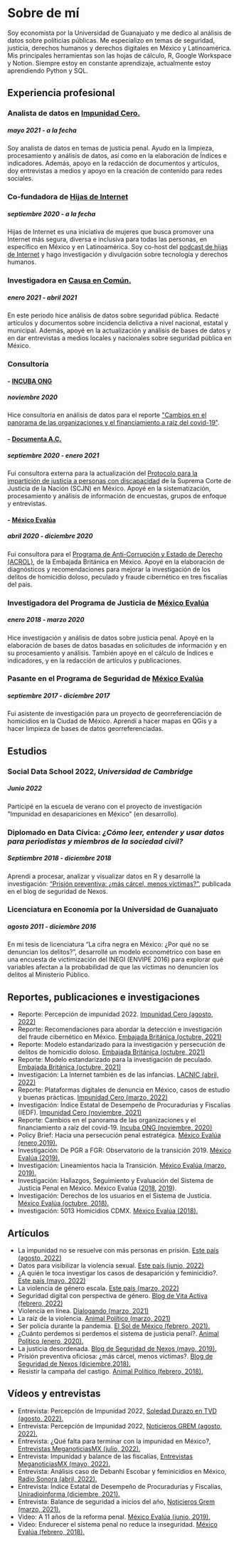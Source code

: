 # Sobre de mí
Soy economista por la Universidad de Guanajuato y me dedico al análisis de datos sobre políticias públicas. Me especializo en temas de seguridad, justicia, derechos humanos y derechos digitales en México y Latinoamérica. Mis principales herramientas son las hojas de cálculo, R, Google Workspace y Notion. Siempre estoy en constante aprendizaje, actualmente estoy aprendiendo Python y SQL.

## Experiencia profesional

### Analista de datos en [Impunidad Cero.](http://www.impunidadcero.org/quienesSomos.php?id=2&t=quienes-somos)
##### mayo 2021 - a la fecha
Soy analista de datos en temas de justicia penal. Ayudo en la limpieza, procesamiento y análisis de datos, así como en la elaboración de Índices e indicadores. Además, apoyo en la redacción de documentos y artículos, doy entrevistas a medios y apoyo en la creación de contenido para redes sociales. 

### Co-fundadora de [Hijas de Internet](https://twitter.com/hijasdeInternet)
##### septiembre 2020 - a la fecha
Hijas de Internet es una iniciativa de mujeres que busca promover una Internet más segura, diversa e inclusiva para todas las personas, en específico en México y en Latinoamérica. Soy co-host del [podcast de hijas de Internet](https://anchor.fm/hijas-de-internet) y hago investigación y divulgación sobre tecnología y derechos humanos.

### Investigadora en [Causa en Común.](http://causaencomun.org.mx/beta/)
##### enero 2021 - abril 2021
En este periodo hice análisis de datos sobre seguridad pública. Redacté artículos y documentos sobre incidencia delictiva a nivel nacional, estatal y municipal. Además, apoyé en la actualización y análisis de bases de datos y en dar entrevistas a medios locales y nacionales sobre seguridad pública en México.

### Consultoría

#### - [INCUBA ONG](https://www.incuba.ong/)
##### noviembre 2020 
Hice consultoría en análisis de datos para el reporte ["Cambios en el panorama de las organizaciones y el financiamiento a raíz del covid-19"](https://www.incuba.ong/uploads/1/2/0/2/120208919/cambios_en_el_panorama_de_las_organizaciones_y_el_financiamiento_a_rai%CC%81z_del_covid-19.pdf). 

#### - [Documenta A.C.](https://www.documenta.org.mx/)
##### septiembre 2020 - enero 2021
Fui consultora externa para la actualización del [Protocolo para la impartición de justicia a personas con discapacidad](https://www.scjn.gob.mx/registro/formulario/protocolo-personas-discapacidad/confirmation?token=sbYxbWrbRxAIvLk7vMpaEjH_7VY-amdUoMOVA8qK1Ls) de la Suprema Corte de Justicia de la Nación (SCJN) en México. Apoyé en la sistematización, procesamiento y análisis de información de encuestas, grupos de enfoque y entrevistas. 

#### - [México Evalúa](https://www.mexicoevalua.org/fallas-origen-indice-confiabilidad-la-estadistica-criminal-icec/)
##### abril 2020 - diciembre 2020
Fui consultora para el [Programa de Anti-Corrupción y Estado de Derecho (ACROL)](https://www.gov.uk/government/news/495785.es-419), de la Embajada Británica en México. Apoyé en la elaboración de diagnósticos y recomendaciones para mejorar la investigación de los delitos de homicidio doloso, peculado y fraude cibernético en tres fiscalías del país. 

### Investigadora del Programa de Justicia de [México Evalúa](https://www.mexicoevalua.org/fallas-origen-indice-confiabilidad-la-estadistica-criminal-icec/)
##### enero 2018 - marzo 2020
Hice investigación y análisis de datos sobre justicia penal. Apoyé en la elaboración de bases de datos basadas en solicitudes de información y en su procesamiento y análisis. También apoyé en el cálculo de Índices e indicadores, y en la redacción de artículos y publicaciones. 

### Pasante en el Programa de Seguridad de [México Evalúa](https://www.mexicoevalua.org/fallas-origen-indice-confiabilidad-la-estadistica-criminal-icec/)
##### septiembre 2017 - diciembre 2017
Fui asistente de investigación para un proyecto de georreferenciación de homicidios en la Ciudad de México. Aprendí a hacer mapas en QGis y a hacer limpieza de bases de datos georreferenciadas. 

## Estudios
### Social Data School 2022, *Universidad de Cambridge*
##### Junio 2022
Participé en la escuela de verano con el proyecto de investigación "Impunidad en desapariciones en México" (en desarrollo).

### Diplomado en Data Cívica: *¿Cómo leer, entender y usar datos para periodistas y miembros de la sociedad civil?*
##### Septiembre 2018 - diciembre 2018
Aprendí a procesar, analizar y visualizar datos en R y desarrollé la investigación: [“Prisión preventiva: ¿más cárcel, menos víctimas?”](https://seguridad.nexos.com.mx/?p=1144), publicada en el blog de seguridad de Nexos.

### Licenciatura en Economía por la Universidad de Guanajuato
##### agosto 2011 - diciembre 2016
En mi tesis de licenciatura “La cifra negra en México: ¿Por qué no se denuncian los delitos?”, desarrollé un modelo econométrico con base en una encuesta de victimización del INEGI (ENVIPE 2016) para explorar qué variables afectan a la probabilidad de que las víctimas no  denuncien los delitos al Ministerio Público.

## Reportes, publicaciones e investigaciones
* Reporte: Percepción de impunidad 2022. [Impunidad Cero (agosto, 2022)](https://www.impunidadcero.org/uploads/app/articulo/170/contenido/1661453368W61.pdf)
* Reporte: Recomendaciones para abordar la detección e investigación del fraude cibernético en México. [Embajada Británica (octubre, 2021)](https://assets.publishing.service.gov.uk/government/uploads/system/uploads/attachment_data/file/1057296/FRAUDE_CIBERNETICO.pdf)
* Reporte: Modelo estandarizado para la investigación y persecución de delitos de homicidio doloso. [Embajada Británica (octubre, 2021)](https://assets.publishing.service.gov.uk/government/uploads/system/uploads/attachment_data/file/1057298/INVESTIGACION_HOMICIDIO_DOLOSO.pdf) 
* Reporte: Modelo estandarizado para la investigación de peculado. [Embajada Británica (octubre, 2021)](https://assets.publishing.service.gov.uk/government/uploads/system/uploads/attachment_data/file/1057297/INVESTIGACI%C3%93N_DE_PECULADO.pdf)
* Investigación: La Internet también es de las infancias. [LACNIC (abril, 2022)](https://descargas.lacnic.net/lideres/2021/luisa-alfaro/VERSION%20FINAL%20EXTENDIDA_La%20Internet%20tambie%CC%81n%20es%20de%20las%20Infancias.pdf) 
* Reporte: Plataformas digitales de denuncia en México, casos de estudio y buenas prácticas. [Impunidad Cero (marzo, 2022)](https://www.impunidadcero.org/uploads/app/articulo/163/contenido/1648153688Y93.pdf) 
* Investigación: Índice Estatal de Desempeño de Procuradurías y Fiscalías (IEDF). [Impunidad Cero (noviembre, 2021)](https://www.impunidadcero.org/uploads/app/articulo/160/contenido/1638893933O19.pdf)
* Reporte: Cambios en el panorama de las organizaciones y el financiamiento a raíz del covid-19. [Incuba ONG (noviembre, 2020)](https://www.incuba.ong/uploads/1/2/0/2/120208919/cambios_en_el_panorama_de_las_organizaciones_y_el_financiamiento_a_rai%CC%81z_del_covid-19.pdf)
* Policy Brief: Hacia una persecución penal estratégica. [México Evalúa (enero,2019).](https://www.mexicoevalua.org/hacia-una-persecucion-penal-estrategica-policy-brief-001/)
* Investigación: De PGR a FGR: Observatorio de la transición 2019. [México Evalúa (2019).](https://www.mexicoevalua.org/de-pgr-a-fgr-observatorio-de-la-transicion-2019/)
* Investigación: Lineamientos hacia la Transición. [México Evalúa (marzo, 2019).](https://www.mexicoevalua.org/de-pgr-a-fgr-observatorio-de-la-transicion-2019/)
* Investigación: Hallazgos, Seguimiento y Evaluación del Sistema de Justicia Penal en México. México Evalúa ([2018](https://www.mexicoevalua.org/mexicoevalua/wp-content/uploads/2020/03/hallazgos2017.pdf), [2019](https://www.mexicoevalua.org/hallazgos-2018-seguimiento-evaluacion-del-sistema-justicia-penal-en-mexico/)).
* Investigación: Derechos de los usuarios en el Sistema de Justicia. [México Evalúa (octubre, 2018).](https://www.mexicoevalua.org/derechos-usuarios/)
* Investigación: 5013 Homicidios CDMX. [México Evalúa (2018).](https://www.mexicoevalua.org/5013-homicidios-cdmx/)

## Artículos 
* La impunidad no se resuelve con más personas en prisión. [Este país (agosto, 2022)](https://estepais.com/tendencias_y_opiniones/impunidad-cero/personas-prision/) 
* Datos para visibilizar la violencia sexual. [Este país (junio, 2022)](https://estepais.com/tendencias_y_opiniones/impunidad-cero/visibilizar-violencia-sexual/) 
* ¿A quién le toca investigar los casos de desaparición y feminicidio?. [Este país (mayo, 2022)](https://estepais.com/tendencias_y_opiniones/impunidad-cero/investigar-desaparicion-feminicidio/) 
* La violencia de género escala. [Este país (marzo, 2022)](https://estepais.com/tendencias_y_opiniones/impunidad-cero/violencia-genero/) 
* Seguridad digital con perspectiva de género. [Blog de Vita Activa (febrero, 2022)](https://vita-activa.org/seguridad-digital-con-perspectiva-de-genero/) 
* Violencia en línea. [Dialogando (marzo, 2021)](https://dialogando.com.mx/violencia-en-linea/)
* La raíz de la violencia. [Animal Político (marzo, 2021)](https://www.animalpolitico.com/el-blog-de-causa-en-comun/la-raiz-de-la-violencia/)
* Ser policía durante la pandemia. [El Sol de México (febrero, 2021).](https://www.elsoldemexico.com.mx/analisis/ser-policia-durante-la-pandemia-6377669.html)
* ¿Cuánto perdemos si perdemos el sistema de justicia penal?. [Animal Político (enero, 2020).](https://www.animalpolitico.com/lo-que-mexico-evalua/cuanto-perdemos-si-perdemos-el-sistema-de-justicia-penal/)
* La justicia desordenada. [Blog de Seguridad de Nexos (mayo, 2019).](https://seguridad.nexos.com.mx/?p=1402)
* Prisión preventiva oficiosa: ¿más cárcel, menos víctimas?. [Blog de Seguridad de Nexos (diciembre,2018).](https://seguridad.nexos.com.mx/?p=1144)
* Resistir la campaña del castigo.  [Animal Político (febrero, 2018).](https://www.animalpolitico.com/lo-que-mexico-evalua/resistir-la-campana-del-castigo/)

## Vídeos y entrevistas
* Entrevista: Percepción de Impunidad 2022, [Soledad Durazo en TVD (agosto, 2022).](https://www.youtube.com/watch?v=slNz1GM2xg4)
* Entrevista: Percepción de Impunidad 2022, [Noticieros GREM (agosto, 2022).](https://www.youtube.com/watch?v=b-Sxygu6Vso)
* Entrevista: ¿Qué falta para terminar con la impunidad en México?, [Entrevistas MeganoticiasMX (julio, 2022).](https://www.youtube.com/watch?v=mG_PneeM-RE)
* Entrevista: Impunidad y balance de las fiscalías, [Entrevistas MeganoticiasMX (mayo, 2022).](https://www.youtube.com/watch?v=0drvw74R7g8&t=219s)
* Entrevista: Análisis caso de Debanhi Escobar y feminicidios en México, [Radio Sonora (abril, 2022).](https://www.youtube.com/watch?v=q4T-OUGgLfw)
* Entrevista: Índice Estatal de Desempeño de Procuradurías y Fiscalías, [Uniradioinforma (diciembre, 2021).](https://www.youtube.com/watch?v=IB6mT5FSiz4)
* Entrevista: Balance de seguridad a inicios del año, [Noticieros Grem (marzo, 2021).](https://www.youtube.com/watch?v=O9IrX71p8UA)
* Video: A 11 años de la reforma penal. [México Evalúa (junio, 2019).](https://www.youtube.com/watch?v=TTSIWbd39nQ&t=00s)
* Video: Endurecer el sistema penal no reduce la inseguridad. [México Evalúa (febrero, 2018).](https://www.youtube.com/watch?v=BNvq8X5HbJU&t=00s)

